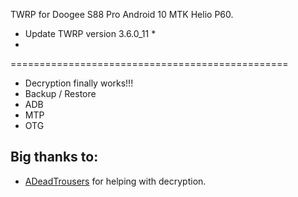 TWRP for Doogee S88 Pro Android 10 MTK Helio P60.
* Update TWRP version 3.6.0_11 *
* 
================================================ 
- Decryption finally works!!!
- Backup / Restore
- ADB
- MTP
- OTG
## Big thanks to:
- [ADeadTrousers](https://github.com/ADeadTrousers) for helping with decryption.
